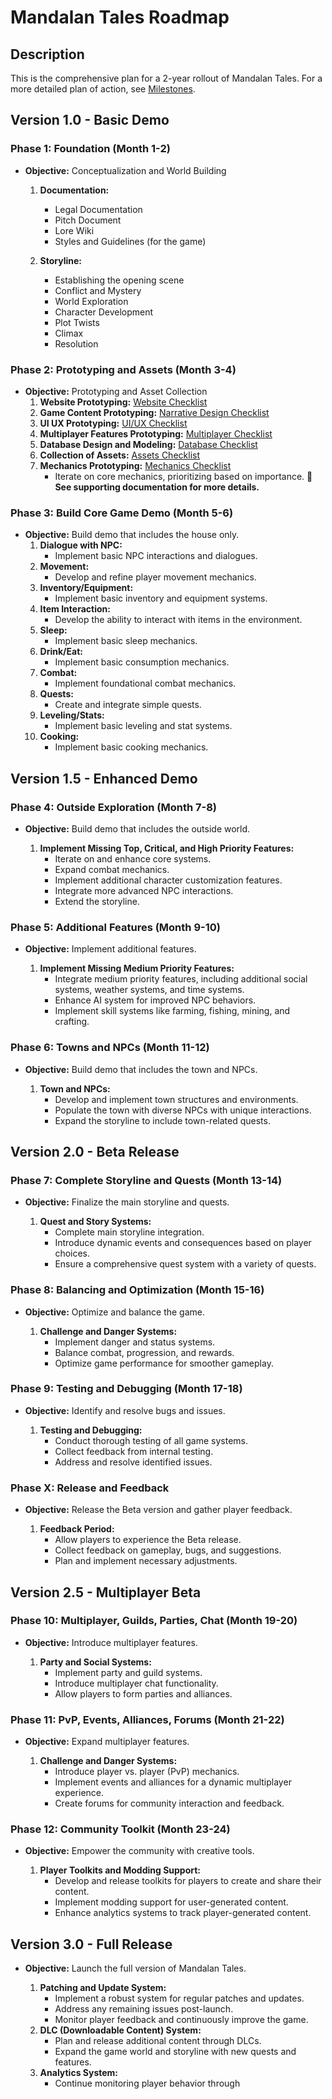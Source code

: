 
# Mandalan Tales Roadmap

## Description
This is the comprehensive plan for a 2-year rollout of Mandalan Tales. For a more detailed plan of action, see [Milestones](MILESTONES.md).

## Version 1.0 - Basic Demo

### Phase 1: Foundation (Month 1-2)

- **Objective:** Conceptualization and World Building

  1. **Documentation:**
     - Legal Documentation
     - Pitch Document
     - Lore Wiki
     - Styles and Guidelines (for the game)

  2. **Storyline:**
     - Establishing the opening scene
     - Conflict and Mystery
     - World Exploration
     - Character Development
     - Plot Twists
     - Climax
     - Resolution

### Phase 2: Prototyping and Assets (Month 3-4)

- **Objective:** Prototyping and Asset Collection
     1. **Website Prototyping:** [Website Checklist](WEBSITE_ROADMAP.md)
     2. **Game Content Prototyping:** [Narrative Design Checklist](NARRATIVE_DESIGN_ROADMAP.md)
     3. **UI UX Prototyping:** [UI/UX Checklist](UI_UX_ROADMAP.md)
     4. **Multiplayer Features Prototyping:** [Multiplayer Checklist](MULTIPLAYER_ROADMAP.md)     
     5. **Database Design and Modeling:** [Database Checklist](DATABASE_ROADMAP.md)
     6. **Collection of Assets:** [Assets Checklist](ASSETS_CHECKLIST.md)
     7. **Mechanics Prototyping:** [Mechanics Checklist](MECHANICS_ROADMAP.md)
        - Iterate on core mechanics, prioritizing based on importance.
        **👀See supporting documentation for more details.**

### Phase 3: Build Core Game Demo (Month 5-6)

- **Objective:** Build demo that includes the house only.
     1. **Dialogue with NPC:**
        - Implement basic NPC interactions and dialogues.
     2. **Movement:**
        - Develop and refine player movement mechanics.
     3. **Inventory/Equipment:**
        - Implement basic inventory and equipment systems.
     4. **Item Interaction:**
        - Develop the ability to interact with items in the environment.
     5. **Sleep:**
        - Implement basic sleep mechanics.
     6. **Drink/Eat:**
        - Implement basic consumption mechanics.
     7. **Combat:**
        - Implement foundational combat mechanics.
     8. **Quests:**
        - Create and integrate simple quests.
     9. **Leveling/Stats:**
        - Implement basic leveling and stat systems.
    10. **Cooking:**
        - Implement basic cooking mechanics.

## Version 1.5 - Enhanced Demo

### Phase 4: Outside Exploration (Month 7-8)

- **Objective:** Build demo that includes the outside world.

   1. **Implement Missing Top, Critical, and High Priority Features:**
      - Iterate on and enhance core systems.
      - Expand combat mechanics.
      - Implement additional character customization features.
      - Integrate more advanced NPC interactions.
      - Extend the storyline.

### Phase 5: Additional Features (Month 9-10)

- **Objective:** Implement additional features.

   1. **Implement Missing Medium Priority Features:**
      - Integrate medium priority features, including additional social systems, weather systems, and time systems.
      - Enhance AI system for improved NPC behaviors.
      - Implement skill systems like farming, fishing, mining, and crafting.

### Phase 6: Towns and NPCs (Month 11-12)

- **Objective:** Build demo that includes the town and NPCs.

   1. **Town and NPCs:**
      - Develop and implement town structures and environments.
      - Populate the town with diverse NPCs with unique interactions.
      - Expand the storyline to include town-related quests.

## Version 2.0 - Beta Release

### Phase 7: Complete Storyline and Quests (Month 13-14)

- **Objective:** Finalize the main storyline and quests.

   1. **Quest and Story Systems:**
      - Complete main storyline integration.
      - Introduce dynamic events and consequences based on player choices.
      - Ensure a comprehensive quest system with a variety of quests.

### Phase 8: Balancing and Optimization (Month 15-16)

- **Objective:** Optimize and balance the game.

   1. **Challenge and Danger Systems:**
      - Implement danger and status systems.
      - Balance combat, progression, and rewards.
      - Optimize game performance for smoother gameplay.

### Phase 9: Testing and Debugging (Month 17-18)

- **Objective:** Identify and resolve bugs and issues.

   1. **Testing and Debugging:**
      - Conduct thorough testing of all game systems.
      - Collect feedback from internal testing.
      - Address and resolve identified issues.

### Phase X: Release and Feedback

- **Objective:** Release the Beta version and gather player feedback.

   1. **Feedback Period:**
      - Allow players to experience the Beta release.
      - Collect feedback on gameplay, bugs, and suggestions.
      - Plan and implement necessary adjustments.

## Version 2.5 - Multiplayer Beta

### Phase 10: Multiplayer, Guilds, Parties, Chat (Month 19-20)

- **Objective:** Introduce multiplayer features.

   1. **Party and Social Systems:**
      - Implement party and guild systems.
      - Introduce multiplayer chat functionality.
      - Allow players to form parties and alliances.

### Phase 11: PvP, Events, Alliances, Forums (Month 21-22)

- **Objective:** Expand multiplayer features.

   1. **Challenge and Danger Systems:**
      - Introduce player vs. player (PvP) mechanics.
      - Implement events and alliances for a dynamic multiplayer experience.
      - Create forums for community interaction and feedback.

### Phase 12: Community Toolkit (Month 23-24)

- **Objective:** Empower the community with creative tools.

   1. **Player Toolkits and Modding Support:**
      - Develop and release toolkits for players to create and share their content.
      - Implement modding support for user-generated content.
      - Enhance analytics systems to track player-generated content.

## Version 3.0 - Full Release

- **Objective:** Launch the full version of Mandalan Tales.

   1. **Patching and Update System:**
      - Implement a robust system for regular patches and updates.
      - Address any remaining issues post-launch.
      - Monitor player feedback and continuously improve the game.
   2. **DLC (Downloadable Content) System:**
      - Plan and release additional content through DLCs.
      - Expand the game world and storyline with new quests and features.
   3. **Analytics System:**
      - Continue monitoring player behavior through
